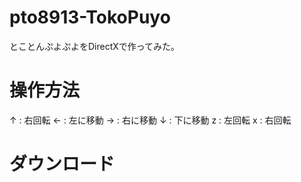 # pto8913-TokoPuyo
とことんぷよぷよをDirectXで作ってみた。

# 操作方法
↑ : 右回転
← : 左に移動
→ : 右に移動
↓ : 下に移動
z : 左回転
x : 右回転

# ダウンロード
